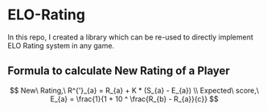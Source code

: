 # ELO-Rating

In this repo, I created a library which can be re-used to directly implement ELO Rating system in any game.

## Formula to calculate New Rating of a Player

$$
New\ Rating,\ R^{'}_{a} = R_{a} + K * (S_{a} - E_{a})
\\
Expected\ score,\ E_{a} = \frac{1}{1 + 10 ^ \frac{R_{b} - R_{a}}{c}}
$$
